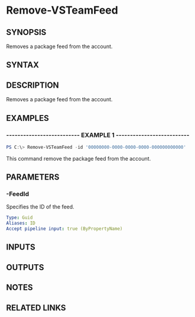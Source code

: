 


# Remove-VSTeamFeed

## SYNOPSIS

Removes a package feed from the account.

## SYNTAX

## DESCRIPTION

Removes a package feed from the account.

## EXAMPLES

### -------------------------- EXAMPLE 1 --------------------------

```PowerShell
PS C:\> Remove-VSTeamFeed -id '00000000-0000-0000-0000-000000000000'
```

This command remove the package feed from the account.

## PARAMETERS

### -FeedId

Specifies the ID of the feed.

```yaml
Type: Guid
Aliases: ID
Accept pipeline input: true (ByPropertyName)
```

## INPUTS

## OUTPUTS

## NOTES

## RELATED LINKS
